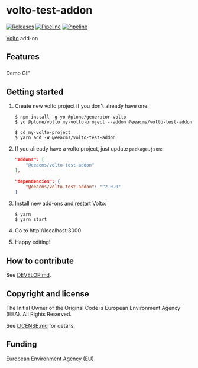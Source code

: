 # volto-test-addon
[![Releases](https://img.shields.io/github/v/release/eea/volto-test-addon)](https://github.com/eea/volto-test-addon/releases)
[![Pipeline](https://ci.eionet.europa.eu/buildStatus/icon?job=volto-addons%2Fvolto-test-addon%2Fmaster&subject=master)](https://ci.eionet.europa.eu/view/Github/job/volto-addons/job/volto-test-addon/job/master/display/redirect)
[![Pipeline](https://ci.eionet.europa.eu/buildStatus/icon?job=volto-addons%2Fvolto-test-addon%2Fdevelop&subject=develop)](https://ci.eionet.europa.eu/view/Github/job/volto-addons/job/volto-test-addon/job/develop/display/redirect)

[Volto](https://github.com/plone/volto) add-on

## Features

###

Demo GIF

## Getting started

1. Create new volto project if you don't already have one:

   ```
   $ npm install -g yo @plone/generator-volto
   $ yo @plone/volto my-volto-project --addon @eeacms/volto-test-addon

   $ cd my-volto-project
   $ yarn add -W @eeacms/volto-test-addon
   ```

1. If you already have a volto project, just update `package.json`:

   ```JSON
   "addons": [
       "@eeacms/volto-test-addon"
   ],

   "dependencies": {
       "@eeacms/volto-test-addon": "^2.0.0"
   }
   ```

1. Install new add-ons and restart Volto:

   ```
   $ yarn
   $ yarn start
   ```

1. Go to http://localhost:3000

1. Happy editing!

## How to contribute

See [DEVELOP.md](https://github.com/eea/volto-test-addon/blob/master/DEVELOP.md).

## Copyright and license

The Initial Owner of the Original Code is European Environment Agency (EEA).
All Rights Reserved.

See [LICENSE.md](https://github.com/eea/volto-test-addon/blob/master/LICENSE.md) for details.

## Funding

[European Environment Agency (EU)](http://eea.europa.eu)
